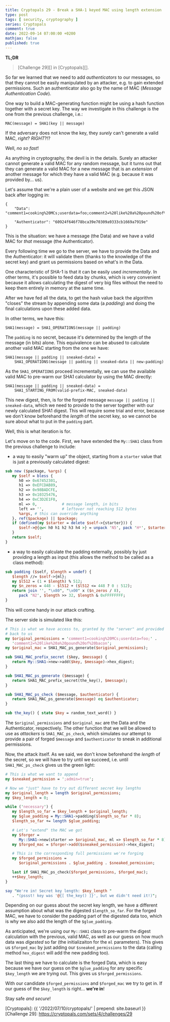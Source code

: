 ```yaml
---
title: Cryptopals 29 - Break a SHA-1 keyed MAC using length extension
type: post
tags: [ security, cryptography ]
series: Cryptopals
comment: true
date: 2022-09-14 07:00:00 +0200
mathjax: false
published: true
---
```


**TL;DR**

> [Challenge 29][] in [Cryptopals][].

So far we learned that we need to add *authenticators* to our messages,
so that they cannot be easily manipulated by an attacker, e.g. to gain
extended permissions. Such an authenticator also go by the name of MAC
(*Message Authentication Code*).

One way to build a MAC-generating function might be using a hash
function together with a secret key. The way we investigate in this
challenge is the one from the previous challenge, i.e.:

```
MAC(message) = SHA1(key || message)
```

If the adversary does not know the key, they *surely* can't generate a
valid MAC, *right*? *RIGHT*?!?

Well, *no so fast*!

As anything in cryptography, the devil is in the details. Surely an
attacker cannot generate a valid MAC for any random message, but it
turns out that they can generate a valid MAC for a new message that is
an *extension* of another message for which they have a valid MAC (e.g.
because it was provided by... us).

Let's assume that we're a plain user of a website and we get this JSON
back after logging in:

```
{
    "Data":
"comment1=cooking%20MCs;userdata=foo;comment2=%20like%20a%20pound%20of%20bacon",

    "Authenticator": "60924f646f78bca39e70309a9333cb1669a7919e"
}
```

This is the situation: we have a message (the Data) and we have a
valid MAC for *that* message (the Authenticator).

Every following time we go to the server, we have to provide the Data
and the Authenticator: it will validate them (thanks to the knowledge of
the secret key) and grant us permissions based on what's in the Data.


One characteristic of SHA-1 is that it can be easily used
*incrementally*. In other terms, it's possible to feed data by chunks,
which is very convenient because it allows calculating the digest of
very big files without the need to keep them entirely in memory at the
same time.

After we have fed all the data, to get the hash value back the algorithm
"closes" the stream by appending some data (a *padding*) and doing the
final calculations upon these added data.

In other terms, we have this:

```
SHA1(message) = SHA1_OPERATIONS(message || padding)
```

The `padding` is no secret, because it's determined by the length of the
message (in bits) alone. This equivalence can be abused to calculate
another valid MAC starting from the one we have:

```
SHA1(message || padding || sneaked-data) =
    SHA1_OPERATIONS(message || padding || sneaked-data || new-padding)
```

As the `SHA1_OPERATIONS` proceed incrementally, we can use the available
valid MAC to pre-warm our SHA1 calculator by using the MAC directly:

```
SHA1(message || padding || sneaked-data) =
    SHA1_STARTING_FROM(valid-prefix-MAC, sneaked-data)
```

This new digest, then, is for the forged message `message || padding ||
sneaked-data`, which we need to provide to the server together with our
newly calculated SHA1 digest. This will require some trial and error,
because we don't know beforehand the *length* of the secret key, so we
cannot be sure about what to put in the `padding` part.

Well, this is what iteration is for.

Let's move on to the code. First, we have extended the `My::SHA1` class
from the previous challenge to include:

- a way to easily "warm up" the object, starting from a `starter` value
  that is just a previously calculated digest:

```perl
sub new ($package, %args) {
   my $self = bless {
      h0 => 0x67452301,
      h1 => 0xEFCDAB89,
      h2 => 0x98BADCFE,
      h3 => 0x10325476,
      h4 => 0xC3D2E1F0,
      ml => 0,           # message length, in bits
      left => '',        # leftover not reaching 512 bytes
      %args, # this can override anything
   }, ref($package) || $package;
   if (defined(my $starter = delete $self->{starter})) {
      $self->@{qw< h0 h1 h2 h3 h4 >} = unpack 'N5', pack 'H*', $starter;
   }
   return $self;
}
```

- a way to easily calculate the padding externally, possibly by just
  providing a length as input (this allows the method to be called as a
  class method):

```perl
sub padding ($self, $length = undef) {
   $length //= $self->{ml};
   my $l512 = (1 + $length) % 512;
   my $n_zeros = 448 - $l512 + ($l512 <= 448 ? 0 : 512);
   return join '', "\x80", "\x00" x ($n_zeros / 8),
      pack 'N2', $length >> 32, $length & 0xFFFFFFFF;
}
```

This will come handy in our attack crafting.

The server side is simulated like this:

```perl
# This is what we have access to, granted by the "server" and provided
# back to us
my $original_permissions = 'comment1=cooking%20MCs;userdata=foo;' .
   'comment2=%20like%20a%20pound%20of%20bacon';
my $original_mac = SHA1_MAC_ps_generate($original_permissions);

sub SHA1_MAC_prefix_secret ($key, $message) {
   return My::SHA1->new->add($key, $message)->hex_digest;
}

sub SHA1_MAC_ps_generate ($message) {
   return SHA1_MAC_prefix_secret(the_key(), $message);
}

sub SHA1_MAC_ps_check ($message, $authenticator) {
   return SHA1_MAC_ps_generate($message) eq $authenticator;
}

sub the_key() { state $key = random_text_word() }
```

The `$original_permissions` and `$original_mac` are the Data and the
Authenticator, respectively. The other function that we will be allowed
to use as *attackers* is `SHA1_MAC_ps_check`, which simulates our
attempt to provide a pair of forged `$message` and `$authenticator` to
sneak in additional permissions.

Now, the attack itself. As we said, we don't know beforehand the
*length* of the secret, so we will have to try until we succeed, i.e.
until `SHA1_MAC_ps_check` gives us the green light:

```perl
# This is what we want to append
my $sneaked_permission = ';admin=true';

# Now we "just" have to try out different secret key lengths
my $original_length = length $original_permissions;
my $key_length = 0;

while ('necessary') {
   my $length_so_far = $key_length + $original_length;
   my $glue_padding = My::SHA1->padding($length_so_far * 8);
   $length_so_far += length $glue_padding;

   # Let's "extend" the MAC we got
   my $forger =
      My::SHA1->new(starter => $original_mac, ml => $length_so_far * 8);
   my $forged_mac = $forger->add($sneaked_permission)->hex_digest;

   # This is the corresponding full permissions we're forging
   my $forged_permissions =
      $original_permissions . $glue_padding . $sneaked_permission;

   last if SHA1_MAC_ps_check($forged_permissions, $forged_mac);
   ++$key_length;
}

say "We're in! Secret key length: $key_length "
   . "(pssst! key was '@{[ the_key() ]}', but we didn't need it!)";

```

Depending on our guess about the secret key length, we have a different
assumption about what was the digested `$length_so_far`. For the forged
MAC, we have to consider the padding part of the digested data too,
which is why we also add the length of the `$glue_padding`.

As anticipated, we're using our `My::SHA1` class to pre-warm the digest
calculation with the previous, valid MAC, as well as our guess on how
much data was *digested* so far (the initializaiton for the `ml`
parameters). This gives us `$forged_mac` by just adding our
`$sneaked_permissions` to the data (calling method `hex_digest` will add
the new padding too).

The last thing we have to calculate is the forged Data, which is easy
because we have our guess on the `$glue_padding` for any specific
`$key_length` we are trying out. This gives us `$forged_permissions`.

With our candidate `$forged_permissions` and `$forged_mac` we try to get
in. If our guess of the `$key_length` is right... **we're in**!

Stay safe *and secure*!

[Perl]: https://www.perl.org/
[Cryptopals]: {{ '/2022/07/10/cryptopals/' | prepend: site.baseurl }}
[Challenge 29]: https://cryptopals.com/sets/4/challenges/29
